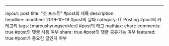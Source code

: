 ---
layout: post
title: "첫 포스트" #post의 제목
description:         
headline: 
modified: 2019-10-19           #post의 날짜
category: IT Posting       #post의 카테고리
tags: [marcushyungseoklee]                 #post의 태그
mathjax: 
chart: 
comments: true                 #post의 댓글 사용 여부
share: true                    #post의 댓글 공유가능 여부
featured: true                 #post가 중요한 글인지 여부
